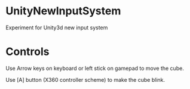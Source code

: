 # UnityNewInputSystem
Experiment for Unity3d new input system

# Controls
Use Arrow keys on keyboard or left stick on gamepad to move the cube.

Use [A] button (X360 controller scheme) to make the cube blink.
